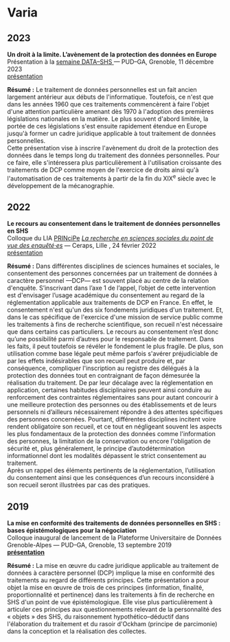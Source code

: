 # Varia

## 2023

**Un droit à la limite. L’avènement de la protection des données en Europe**
<br/>
Présentation à la [semaine DATA–SHS ](https://www.msh-alpes.fr/actualites/semaine-data-shs-2023) — PUD–GA, Grenoble, 11 décembre 2023
<br/>
[présentation](https://github.com/tsoubiran/dcp-shs/blob/main/varia/2023/pud-ga2023--un-droit-à-la-limite.pdf?raw=true)

**Résumé :** Le traitement de données personnelles est un fait ancien largement antérieur aux débuts de l'informatique. Toutefois, ce n'est que dans les années 1960 que ces traitements commencèrent à faire l'objet d'une attention particulière amenant dès 1970 à l'adoption des premières législations nationales en la matière. Le plus souvent d'abord limitée, la portée de ces législations s'est ensuite rapidement étendue en Europe jusqu'à former un cadre juridique applicable à tout traitement de données personnelles.
<br/>
Cette présentation vise à inscrire l'avènement du droit de la protection des données dans le temps long du traitement des données personnelles. Pour ce faire, elle s'intéressera plus particulièrement à l'utilisation croissante des traitements de DCP comme moyen de l'exercice de droits ainsi qu'à l'automatisation de ces traitements à partir de la fin du ⅩⅠⅩ<sup>e</sup> siècle avec le développement de la mécanographie.

## 2022

**Le recours au consentement dans le traitement de données personnelles en SHS**
<br/>
Colloque du LIA [PRINciPe](https://ceraps.univ-lille.fr/recherches-en-cours/partenariats-internationaux/) *[La recherche en sciences sociales du point de vue des enquêté·es](https://ceraps.univ-lille.fr/nc/detail-event/colloque-du-lia-organise-par-le-ceraps-et-luniversite-de-montreal/)* — Ceraps, Lille , 24 février 2022
<br/>
[présentation](https://github.com/tsoubiran/dcp-shs/blob/main/varia/2022/principe2022--recours-consentement-shs.pdf?raw=true)

**Résumé :** Dans différentes disciplines de sciences humaines et sociales, le consentement des personnes concernées par un traitement de données à caractère personnel —DCP— est souvent placé au centre de la relation d'enquête. S’inscrivant dans l’axe 1 de l’appel, l’objet de cette intervention est d'envisager l’usage académique du consentement au regard de la réglementation applicable aux traitements de DCP en France. En effet, le consentement n'est qu'un des six fondements juridiques d'un traitement. Et, dans le cas spécifique de l'exercice d'une mission de service public comme les traitements à fins de recherche scientifique, son recueil n'est nécessaire que dans certains cas particuliers. Le recours au consentement n’est donc qu’une possibilité parmi d’autres pour le responsable de traitement. Dans les faits, il peut toutefois se révéler le fondement le plus fragile. De plus, son utilisation comme base légale peut même parfois s'avérer préjudiciable de par les effets indésirables que son recueil peut produire et, par conséquence, compliquer l'inscription au registre des délégués à la protection des données tout en contraignant de façon démesurée la réalisation du traitement. De par leur décalage avec la réglementation en application, certaines habitudes disciplinaires peuvent ainsi conduire au renforcement des contraintes réglementaires sans pour autant concourir à une meilleure protection des personnes ou des établissements et de leurs personnels ni d’ailleurs nécessairement répondre à des attentes spécifiques des personnes concernées. Pourtant, différentes disciplines incitent voire rendent obligatoire son recueil, et ce tout en négligeant souvent les aspects les plus fondamentaux de la protection des données comme l'information des personnes, la limitation de la conservation ou encore l'obligation de sécurité et, plus généralement, le principe d’autodétermination informationnel dont les modalités dépassent le strict consentement au traitement. 
<br/>
Après un rappel des éléments pertinents de la réglementation, l’utilisation du consentement ainsi que les conséquences d’un recours inconsidéré à son recueil seront illustrées par cas des pratiques.

## 2019

**La mise en conformité des traitements de données personnelles en SHS : bases épistémologiques pour la négociation**
<br/>
Colloque inaugural de lancement de la Plateforme Universitaire de Données Grenoble-Alpes — PUD–GA, Grenoble, 13 septembre 2019
<br/>
[**présentation**](https://github.com/tsoubiran/dcp-shs/blob/main/varia/2019/pud-ga2019--épistémologie-protection-données.pdf?raw=true)

**Résumé :** La mise en œuvre du cadre juridique applicable au traitement de données à caractère personnel (DCP) implique la mise en conformité des traitements au regard de différents principes. Cette présentation a pour objet la mise en œuvre de trois de ces principes (information, finalité, proportionnalité et pertinence) dans les traitements à fin de recherche en SHS d'un point de vue épistémologique. Elle vise plus particulièrement à articuler ces principes aux questionnements relevant de la personnalité des « objets » des SHS, du raisonnement hypothético–déductif dans l'élaboration du traitement et du rasoir d'Ockham (principe de parcimonie) dans la conception et la réalisation des collectes.


